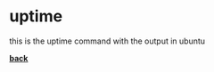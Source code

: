 # uptime
this is the uptime command with the output in ubuntu

[**back**](https://github.com/varundevs/ubuntu-linux/tree/main/exp1)
